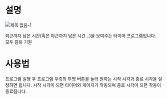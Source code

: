 # 설명
![제목 없음-1](https://github.com/user-attachments/assets/b112184b-efcf-4952-9b7f-9c57ad16b8d0)

퇴근까지 남은 시간(혹은 야근까지 남은 시간...)을 보여주는 타이머 프로그램입니다.  
모두 칼퇴 기원

# 사용법
프로그램 실행 후 프로그램 우측의 투명 버튼을 눌러 원하는 시작 시각과 종료 시각을 설정하면 됩니다.
시작 시각이 되면 타이머와 게이지가 작동되며 종료 시각이 되면 작동이 종료됩니다.
